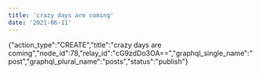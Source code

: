 ```yaml
---
title: 'crazy days are coming'
date: '2021-06-11'
---
```


{"action_type":"CREATE","title":"crazy days are coming","node_id":78,"relay_id":"cG9zdDo3OA==","graphql_single_name":"post","graphql_plural_name":"posts","status":"publish"}

